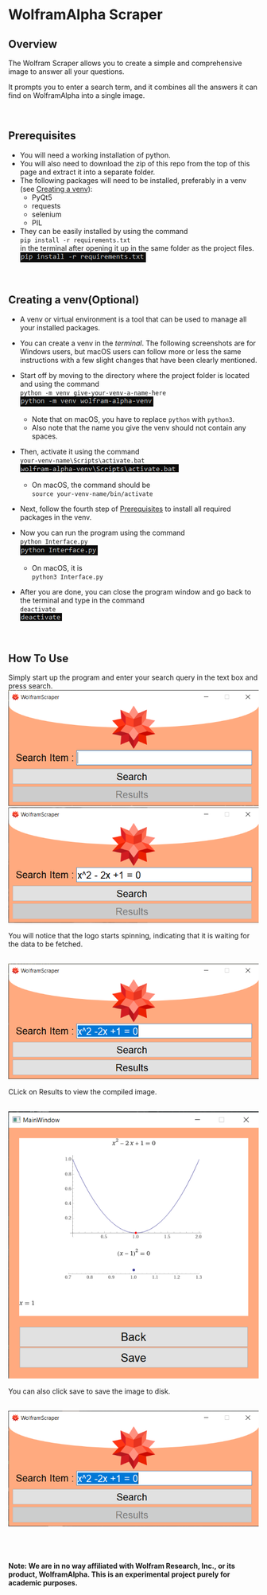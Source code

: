 # WolframAlpha Scraper

## Overview

The Wolfram Scraper allows you to create a simple and comprehensive image to answer all your questions.

It prompts you to enter a search term, and it combines all the answers it can find on WolframAlpha into a single image.

<br />

## Prerequisites

-   You will need a working installation of python.
-   You will also need to download the zip of this repo from the top of this page and extract it into a separate folder.
-   The following packages will need to be installed, preferably in a venv (see [Creating a venv](./README.md#creating-a-venvoptional)):
    -   PyQt5
    -   requests
    -   selenium
    -   PIL
-   They can be easily installed by using the command<br />`pip install -r requirements.txt`<br />in the terminal after opening it up in the same folder as the project files.<br /><img src="./README-assets/cmd_installation.png" />

<br />

## Creating a venv(Optional)

-   A venv or virtual environment is a tool that can be used to manage all your installed packages.
-   You can create a venv in the _terminal_. The following screenshots are for Windows users, but macOS users can follow more or less the same instructions with a few slight changes that have been clearly mentioned.
-   Start off by moving to the directory where the project folder is located and using the command<br />`python -m venv give-your-venv-a-name-here`<br /><img src="./README-assets/cmd_create_venv.png" />

    -   Note that on macOS, you have to replace `python` with `python3`.
    -   Also note that the name you give the venv should not contain any spaces.

-   Then, activate it using the command<br />`your-venv-name\Scripts\activate.bat`<br /><img src="./README-assets/cmd_activation.png" />

    -   On macOS, the command should be<br />`source your-venv-name/bin/activate`

-   Next, follow the fourth step of [Prerequisites](./README.md#prerequisites) to install all required packages in the venv.
-   Now you can run the program using the command<br />`python Interface.py`<br /><img src="./README-assets/cmd_run.png" />

    -   On macOS, it is<br />`python3 Interface.py`

-   After you are done, you can close the program window and go back to the terminal and type in the command<br />`deactivate`<br /><img src="./README-assets/cmd_deactivate.png" />

    <br />

## How To Use

Simply start up the program and enter your search query in the text box and press search.
<img src="README-assets/pic1.png" /><br />
<img src="README-assets/pic2.png" /><br />

<p>You will notice that the logo starts spinning, indicating that it is waiting for the data to be fetched.</p><br />
<img src="README-assets/pic4.png" /><br />
<p>CLick on Results to view the compiled image.</p><br />
<img src="README-assets/pic5.png" /><br />
<p>You can also click save to save the image to disk.</p><br />
<img src="README-assets/pic6.png" />

<br /><br />

#### Note: We are in no way affiliated with Wolfram Research, Inc., or its product, WolframAlpha. This is an experimental project purely for academic purposes.
